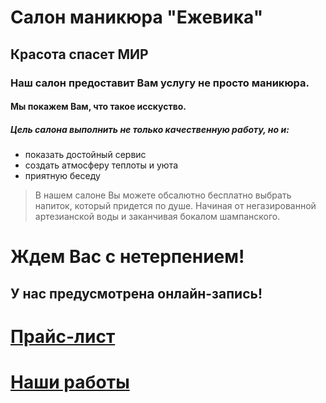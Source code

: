 # Салон маникюра "Ежевика" #
## Красота спасет МИР #
### Наш салон предоставит Вам услугу не просто маникюра.
#### Мы покажем Вам, что такое исскуство.
##### Цель салона выполнить не только качественную работу, но и:
- показать достойный сервис
- создать атмосферу теплоты и уюта
- приятную беседу
> В нашем салоне Вы можете обсалютно бесплатно выбрать напиток, который придется по душе. Начиная от негазированной артезианской воды и заканчивая бокалом шампанского.
# Ждем Вас с нетерпением!
## У нас предусмотрена онлайн-запись!
# [Прайс-лист](lera.md)
# [Наши работы](gallery.md)
